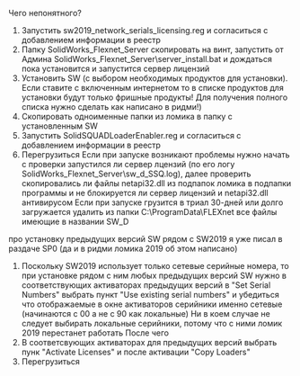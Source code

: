 Чего непонятного?
1. Запустить sw2019_network_serials_licensing.reg и согласиться с добавлением информации в реестр
2. Папку SolidWorks_Flexnet_Server скопировать на винт, запустить от Админа SolidWorks_Flexnet_Server\server_install.bat и дождаться пока установится и запустится сервер лицензий
3. Установить SW (с выбором необходимых продуктов для установки). Если ставите с включенным интернетом то в списке продуктов для установки будут только фришные продукты! Для получения полного списка нужно сделать как написано в ридми!)
4. Скопировать одноименные папки из ломика в папку с установленным SW
5. Запустить SolidSQUADLoaderEnabler.reg и согласиться с добавлением информации в реестр
6. Перегрузиться
Если при запуске возникают проблемы нужно начать с проверки запустился ли сервер лцензий (по его логу SolidWorks_Flexnet_Server\sw_d_SSQ.log), далее проверить скопировались ли файлы netapi32.dll из подпапок ломика в подпапки программы и не блокируется ли сервер лицензий и netapi32.dll антивирусом
Если при запуске грузится в триал 30-дней или долго загружается удалить из папки C:\ProgramData\FLEXnet все файлы имеющие в названии SW_D 

про установку предыдущих версий SW рядом с SW2019 я уже писал в раздаче SP0 (да и в ридми ломика 2019 об этом написано)
1. Поскольку SW2019 использует только сетевые серийные номера, то при установке рядом с ним любых предыдущих версий SW нужно в соответствующих активаторах предыдущих версий в "Set Serial Numbers" выбрать пункт "Use existing serial numbers" и убедиться что отображаемые в окне активаторов серийники именно сетевые (начинаются с 00 а не с 90 как локальные)
Ни в коем случае не следует выбирать локальные серийники, потому что с ними ломик 2019 перестанет работать
После чего
2. В соответсвующих активаторах для предыдущих версий выбрать пунк "Activate Licenses" и после активации "Copy Loaders"
3. Перегрузиться 
